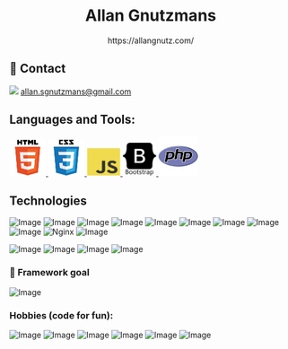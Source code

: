 <h1 align="center">Allan Gnutzmans</h1>

<p align="center">https://allangnutz.com/</p2>

<h2 align="left">📱 Contact</h2>

<img src="https://img.shields.io/badge/Gmail-D14836?style=for-the-badge&logo=gmail&logoColor=white"> <a href="malito:allan.sgnutzmans@gmail.com"> allan.sgnutzmans@gmail.com</a>

<h2 align="left">Languages and Tools:</h2>
<p align="left">
  <a href="https://www.w3.org/html/" target="_blank" rel="noreferrer"> 
    <img src="https://raw.githubusercontent.com/devicons/devicon/master/icons/html5/html5-original-wordmark.svg" alt="html5" width="65" height="65"/> 
  <a href="https://www.w3schools.com/css/" target="_blank" rel="noreferrer"> 
    <img src="https://raw.githubusercontent.com/devicons/devicon/master/icons/css3/css3-original-wordmark.svg" alt="css3" width="65" height="65"/> 
  </a>  
  <a href="https://developer.mozilla.org/en-US/docs/Web/JavaScript" target="_blank" rel="noreferrer">
    <img src="https://raw.githubusercontent.com/devicons/devicon/master/icons/javascript/javascript-original.svg" alt="javascript" width="60" height="50"/> 
  </a>
  <a href="https://getbootstrap.com/" target="_blank" rel="noreferrer">
    <img src="https://raw.githubusercontent.com/devicons/devicon/master/icons/bootstrap/bootstrap-plain-wordmark.svg" alt="bootstrap" width="60" height="60"/> 
  </a> 
  <a href="https://www.php.net" target="_blank" rel="noreferrer"> 
    <img src="https://raw.githubusercontent.com/devicons/devicon/master/icons/php/php-original.svg" alt="php" width="70" height="70"/> </a> 
</p>

<h2 align="left">Technologies</h2>

  ![Image](https://img.shields.io/badge/-HTML5-E34F26?style=for-the-badge&logo=html5&logoColor=white) 
  ![Image](https://img.shields.io/badge/-CSS3-1572B6?style=for-the-badge&logo=css3)
  ![Image](https://img.shields.io/badge/JavaScript-323330?style=for-the-badge&logo=javascript&logoColor=F7DF1E)
  ![Image](https://img.shields.io/badge/-Bootstrap-563D7C?style=for-the-badge&logo=bootstrap)
  ![Image](https://img.shields.io/badge/Git-F05032?style=for-the-badge&logo=git&logoColor=white)
  ![Image](https://img.shields.io/badge/php-777BB4?style=for-the-badge&logo=php&logoColor=white)
  ![Image](https://img.shields.io/badge/MySQL-005C84?style=for-the-badge&logo=mysql&logoColor=white)
  ![Image](https://img.shields.io/badge/MariaDB-003545?style=for-the-badge&logo=mariadb&logoColor=white)
  ![Image](https://img.shields.io/badge/Xampp-F37623?style=for-the-badge&logo=xampp&logoColor=white)
  ![Nginx](https://img.shields.io/badge/nginx-%23009639.svg?style=for-the-badge&logo=nginx&logoColor=white)
  ![Image](https://img.shields.io/badge/Ubuntu-E95420?style=for-the-badge&logo=ubuntu&logoColor=white)


  ![Image](https://img.shields.io/badge/VSCode-0078D4?style=for-the-badge&logo=visual%20studio%20code&logoColor=white)
  ![Image](http://img.shields.io/badge/-PHPStorm-181717?style=for-the-badge&logo=phpstorm&logoColor=white)
  ![Image](https://img.shields.io/badge/WebStorm-000000?style=for-the-badge&logo=WebStorm&logoColor=white)
  ![Image](https://img.shields.io/badge/Insomnia-4000BF?logo=insomnia&logoColor=white&style=for-the-badge)

<h3 align="left">🔭 Framework goal</h3>
  
  ![Image](https://img.shields.io/badge/Laravel-FF2D20?style=for-the-badge&logo=laravel&logoColor=white)

<h3 align="left">Hobbies (code for fun):</h3>
  
  ![Image](https://img.shields.io/badge/Node.js-43853D?style=for-the-badge&logo=node.js&logoColor=white)
  ![Image](https://img.shields.io/badge/npm-CB3837?style=for-the-badge&logo=npm&logoColor=white)
  ![Image](https://img.shields.io/badge/React-20232A?style=for-the-badge&logo=react&logoColor=61DAFB)
  ![Image](https://img.shields.io/badge/Redux-593D88?style=for-the-badge&logo=redux&logoColor=white)
  ![Image](https://img.shields.io/badge/Next.js-000?logo=nextdotjs&logoColor=fff&style=for-the-badge)
  ![Image](https://img.shields.io/badge/React_Native-20232A?style=for-the-badge&logo=react&logoColor=61DAFB)
  

<!--
Here are some ideas to get you started:

- 🌱 I’m currently learning ...
- 👯 I’m looking to collaborate on ...
- 🤔 I’m looking for help with ...
- 💬 Ask me about ...
- 📫 How to reach me: ...
- ⚡ Fun fact: ...
-->
